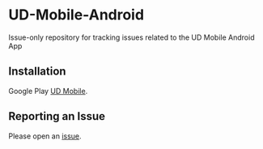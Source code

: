 # UD-Mobile-Android
Issue-only repository for tracking issues related to the UD Mobile Android App


## Installation

Google Play [UD Mobile](https://play.google.com/store/apps/details?id=com.universaldevices.udmobile).


## Reporting an Issue
Please open an [issue](https://github.com/UniversalDevicesInc/UD-Mobile-Android/issues).
